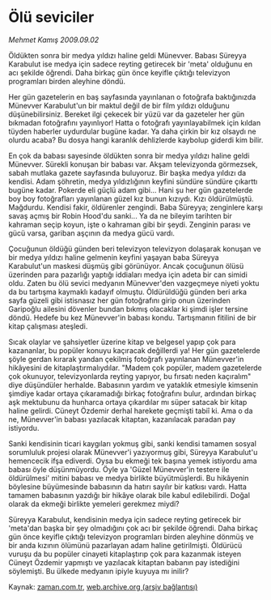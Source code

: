 # Ölü seviciler

*Mehmet Kamış 2009.09.02*

<tr><td class="metin" colspan="2" style="padding-top: 20px; padding-left: 5px; ">Öldükten sonra bir medya yıldızı haline geldi Münevver. Babası Süreyya Karabulut ise medya için sadece reyting getirecek bir 'meta' olduğunu en acı şekilde öğrendi. Daha birkaç gün önce keyifle çıktığı televizyon programları birden aleyhine döndü.</td></tr><tr><td class="metin" colspan="2" style="padding-top: 20px; padding-left: 5px; "><p>Her gün gazetelerin en baş sayfasında yayınlanan o fotoğrafa baktığınızda Münevver Karabulut'un bir maktul değil de bir film yıldızı olduğunu düşünebilirsiniz. Bereket ilgi çekecek bir yüzü var da gazeteler her gün bıkmadan fotoğrafını yayınlıyor! Hatta o fotoğrafı yayınlayabilmek için kıldan tüyden haberler uydurdular bugüne kadar. Ya daha çirkin bir kız olsaydı ne olurdu acaba? Bu dosya hangi karanlık dehlizlerde kaybolup giderdi kim bilir. 
<p>En çok da babası sayesinde öldükten sonra bir medya yıldızı haline geldi Münevver. Sürekli konuşan bir babası var. Akşam televizyonda görmezsek, sabah mutlaka gazete sayfasında buluyoruz. Bir başka medya yıldızı da kendisi. Adam şöhretin, medya yıldızlığının keyfini sündüre sündüre çıkarttı bugüne kadar. Pokerde eli güçlü adam gibi... Hani şu her gün gazetelerde boy boy fotoğrafları yayınlanan güzel kız bunun kızıydı. Kızı öldürülmüştü. Mağdurdu. Kendisi fakir, öldürenler zengindi. Baba Süreyya; zenginlere karşı savaş açmış bir Robin Hood'du sanki... Ya da ne bileyim tarihten bir kahraman seçip koyun, işte o kahraman gibi bir şeydi. Zenginin parası ve gücü varsa, gariban aşçının da medya gücü vardı. 
<p>Çocuğunun öldüğü günden beri televizyon televizyon dolaşarak konuşan ve bir medya yıldızı haline gelmenin keyfini yaşayan baba Süreyya Karabulut'un maskesi düşmüş gibi görünüyor. Ancak çocuğunun ölüsü üzerinden para pazarlığı yaptığı iddiaları medya için adeta bir can simidi oldu. Zaten bu ölü sevici medyanın Münevver'den vazgeçmeye niyeti yoktu da bu tartışma kaymaklı kadayıf olmuştu. Öldürüldüğü günden beri arka sayfa güzeli gibi istisnasız her gün fotoğrafını girip onun üzerinden Garipoğlu ailesini dövenler bundan bıkmış olacaklar ki şimdi işler tersine döndü. Hedefe bu kez Münevver'in babası kondu. Tartışmanın fitilini de bir kitap çalışması ateşledi. 
<p>Sıcak olaylar ve şahsiyetler üzerine kitap ve belgesel yapıp çok para kazananlar, bu popüler konuyu kaçıracak değillerdi ya! Her gün gazetelerde şöyle gerdan kırarak yandan çekilmiş fotoğrafı yayınlanan Münevver'in hikâyesini de kitaplaştırmalıydılar. "Madem çok popüler, madem gazetelerde çok okunuyor, televizyonlarda reyting yapıyor, bu fırsatı neden kaçıralım" diye düşündüler herhalde. Babasının yardım ve yataklık etmesiyle kimsenin şimdiye kadar ortaya çıkaramadığı birkaç fotoğrafını bulur, ardından birkaç aşk mektubunu da hunharca ortaya çıkardılar mı süper satacak bir kitap haline gelirdi. Cüneyt Özdemir derhal harekete geçmişti tabiî ki. Ama o da ne, Münevver'in babası yazılacak kitaptan, kazanılacak paradan pay istiyordu. 
<p>Sanki kendisinin ticari kaygıları yokmuş gibi, sanki kendisi tamamen sosyal sorumluluk projesi olarak Münevver'i yazıyormuş gibi, Süreyya Karabulut'u hemencecik ifşa ediverdi. Oysa bu ekmeği tek başına yemek istiyordu ama babası öyle düşünmüyordu. Öyle ya 'Güzel Münevver'in testere ile öldürülmesi' mitini babası ve medya birlikte büyütmüşlerdi. Bu hikâyenin böylesine büyümesinde babasının da hatırı sayılır bir katkısı vardı. Hatta tamamen babasının yazdığı bir hikâye olarak bile kabul edilebilirdi. Doğal olarak da ekmeği birlikte yemeleri gerekmez miydi? 
<p>Süreyya Karabulut, kendisinin medya için sadece reyting getirecek bir 'meta'dan başka bir şey olmadığını çok acı bir şekilde öğrendi. Daha birkaç gün önce keyifle çıktığı televizyon programları birden aleyhine dönmüş ve bir anda kızının ölümünü pazarlayan adam haline getirilmişti. Öldürücü vuruşu da bu popüler cinayeti kitaplaştırıp çok para kazanmak isteyen Cüneyt Özdemir yapmıştı ve yazılacak kitaptan babanın pay istediğini söylemişti.  Bu ülkede medyanın ipiyle kuyuya mı inilir?
<br/></p></p></p></p></p></p></td></tr>

Kaynak: [zaman.com.tr](http://zaman.com.tr/yazar.do?yazino=887391), [web.archive.org (arşiv bağlantısı)](http://web.archive.org/web/20100110071854/http://zaman.com.tr:80/yazar.do?yazino=887391)
